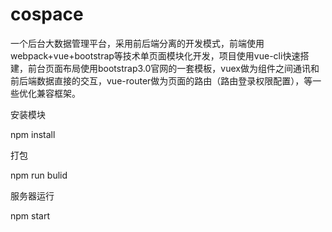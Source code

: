 # cospace
一个后台大数据管理平台，采用前后端分离的开发模式，前端使用webpack+vue+bootstrap等技术单页面模块化开发，项目使用vue-cli快速搭建，前台页面布局使用bootstrap3.0官网的一套模板，vuex做为组件之间通讯和前后端数据直接的交互，vue-router做为页面的路由（路由登录权限配置），等一些优化兼容框架。


安装模块

npm install

打包

npm run bulid

服务器运行

npm start
